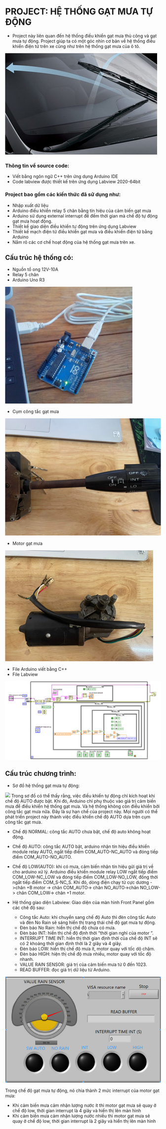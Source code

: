 # PROJECT: HỆ THỐNG GẠT MƯA TỰ ĐỘNG

- Project này liên quan đến hệ thống điều khiển gạt mưa thủ công và gạt mưa tự động. Project giúp ta có một góc nhìn cơ bản về hệ thống điều khiển điện tử trên xe cũng như trên hệ thống gạt mưa của ô tô. 

![](Image/Hinhanhgatmuatrenxe.png)

### Thông tin về source code:

- Viết bằng ngôn ngữ C++ trên ứng dụng Arduino IDE
- Code labview được thiết kế trên ứng dụng Labview 2020-64bit

### Project bao gồm các kiến thức đã sử dụng như:

- Nhập xuất dữ liệu
- Arduino điều khiển relay 5 chân bằng tín hiệu của cảm biến gạt mưa
- Arduino sử dụng external interrupt để đếm thời gian mà chế độ tự động gạt mưa hoạt động.
- Thiết kế giao diện điều khiển tự động trên ứng dụng Labview
- Thiết kế mạch điện tử điều khiển gạt mưa và điều khiển điện tử bằng Arduino
- Nắm rõ các cơ chế hoạt động của hệ thống gạt mưa trên xe.

## Cấu trúc hệ thống có:

- Nguồn tổ ong 12V-10A
- Relay 5 chân
- Arduino Uno R3

![](Image/arduino.png)

- Cụm công tắc gạt mưa

![](Image/Cumcongtacgatmua.png)

- Motor gạt mưa

![](Image/motorgatmua.png)

- File Arduino viết bằng C++
- File Labview

![](Image/Codelabview.png)

## Cấu trúc chương trình: 

- Sơ đồ hệ thống gạt mưa tự động: 

![](Image/sodohethong.png)
Trong sơ đồ có thể thấy rằng, việc điều khiển tự động chỉ kích hoạt khi chế độ AUTO được bật. Khi đó, Arduino chỉ phụ thuộc vào giá trị cảm biến mưa để điều khiển hệ thống gạt mưa. Và hệ thống không còn điều khiển bởi công tắc gạt mưa nữa. Đây là sự hạn chế của project này. Mọi người có thể phát triển project này thành việc điều khiển chế độ AUTO dựa trên cụm công tắc gạt mưa. 
  - Chế độ NORMAL: công tắc AUTO chưa bật, chế độ auto không hoạt động.
  - Chế độ AUTO: công tắc AUTO bật, arduino nhận tín hiệu điều khiển module relay AUTO, ngắt tiếp điểm COM_AUTO-NC_AUTO và đóng tiếp điểm COM_AUTO-NO_AUTO.
  - Chế độ LOW(AUTO): khi có mưa, cảm biến nhận tín hiệu gửi giá trị về cho arduino xử lý. Arduino điều khiển module relay LOW ngắt tiếp điểm COM_LOW-NC_LOW và đóng tiếp điểm COM_LOW-NO_LOW, đồng thời ngắt tiếp điểm COM_S-NC_S. Khi đó, dòng điện chạy từ cực dương ->chân +B motor -> chân COM_AUTO-> chân NO_AUTO->chân NO_LOW-> chân COM_LOW-> chân +1 motor.


- Hệ thống giao diện Labview: 
Giao diện của màn hình Front Panel gồm các chê độ sau:
  - Công tắc Auto: khi chuyển sang chế độ Auto thì đèn công tắc Auto và đèn No Rain sẽ sáng hiển thị trạng thái chế độ gạt mưa tự động.
  - Đèn báo No Rain: hiển thị chế độ chưa có mưa.
  - Đèn báo INT: hiển thị chế độ định thời “thời gian nghỉ của motor “.
  - INTERRUPT TIME INT: hiển thị thời gian định thời của chế độ INT sẽ có 2 khoảng thời gian định thời là 2 giây và 4 giây.
  - Đèn báo LOW: hiển thị chế độ mưa ít, motor quay với tốc dộ chậm.
  - Đèn báo HIGH: hiện thị chế độ mưa nhiều, motor quay với tốc độ nhanh.
  - VALUE RAIN SENSOR: giá trị của cảm biến mưa từ 0 đến 1023.
  - READ BUFFER: đọc giá trị dữ liệu từ Arduino.

![](Image/phanmemlabview.png)

Trong chế độ gạt mưa tự động, nó chia thành 2 mức interrupt của motor gạt mưa: 
  - Khi cảm biến mưa cảm nhận lượng nước ít thì motor gạt mưa sẽ quay ở chế độ low, thời gian interrupt là 4 giây và hiển thị lên màn hình
  - Khi cảm biến mưa cảm nhận lượng nước nhiều thì motor gạt mưa sẽ quay ở chế độ low, thời gian interrupt là 2 giây và hiển thị lên màn hình
